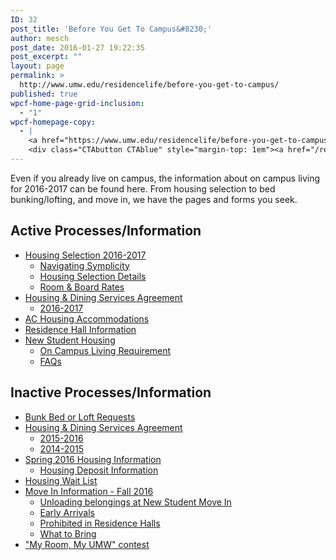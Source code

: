 ```yaml
---
ID: 32
post_title: 'Before You Get To Campus&#8230;'
author: mesch
post_date: 2016-01-27 19:22:35
post_excerpt: ""
layout: page
permalink: >
  http://www.umw.edu/residencelife/before-you-get-to-campus/
published: true
wpcf-home-page-grid-inclusion:
  - "1"
wpcf-homepage-copy:
  - |
    <a href="https://www.umw.edu/residencelife/before-you-get-to-campus/">Forms and information</a> about living on campus next year for all students.
    <div class="CTAbutton CTAblue" style="margin-top: 1em"><a href="/residencelife/before-you-get-to-campus/housing-selection/">Housing Selection</a></div>
---
```

Even if you already live on campus, the information about on campus living for 2016-2017 can be found here. From housing selection to bed bunking/lofting, and move in, we have the pages and forms you seek.
<div class="one-half first">
<h2>Active Processes/Information</h2>
<ul>
	<li><a href="http://www.umw.edu/residencelife/before-you-get-to-campus/housing-selection/">Housing Selection 2016-2017</a>
<ul>
	<li><a href="http://www.umw.edu/residencelife/before-you-get-to-campus/housing-selection/navigating-symplicity/">Navigating Symplicity</a></li>
	<li><a href="http://www.umw.edu/residencelife/before-you-get-to-campus/housing-selection/details/">Housing Selection Details</a></li>
	<li><a href="http://www.umw.edu/residencelife/before-you-get-to-campus/housing-selection/rates/">Room &amp; Board Rates</a></li>
</ul>
</li>
	<li><a href="http://www.umw.edu/residencelife/before-you-get-to-campus/services-agreement/">Housing &amp; Dining Services Agreement</a>
<ul>
	<li><a href="http://www.umw.edu/residencelife/before-you-get-to-campus/services-agreement/2016-2017/">2016-2017</a></li>
</ul>
</li>
	<li><a href="http://www.umw.edu/residencelife/before-you-get-to-campus/air-conditioned/">AC Housing Accommodations</a></li>
	<li><a href="http://www.umw.edu/residencelife/residence-halls/">Residence Hall Information</a></li>
	<li><a href="http://www.umw.edu/residencelife/before-you-get-to-campus/new-student-housing/">New Student Housing</a>
<ul>
	<li><a href="http://www.umw.edu/residencelife/before-you-get-to-campus/new-student-housing/on-campus-living-requirement/">On Campus Living Requirement</a></li>
	<li><a href="http://www.umw.edu/residencelife/before-you-get-to-campus/new-student-housing/faqs/">FAQs</a></li>
</ul>
</li>
</ul>
</div>
<div class="one-half">
<h2>Inactive Processes/Information</h2>
<ul>
	<li><a href="http://www.umw.edu/residencelife/before-you-get-to-campus/bed-bunk-or-loft-requests/">Bunk Bed or Loft Requests</a></li>
	<li><a href="http://www.umw.edu/residencelife/before-you-get-to-campus/services-agreement/">Housing &amp; Dining Services Agreement</a>
<ul>
	<li><a href="http://www.umw.edu/residencelife/before-you-get-to-campus/services-agreement/2015-2016/">2015-2016</a></li>
	<li><a href="http://www.umw.edu/residencelife/before-you-get-to-campus/services-agreement/2014-2015/">2014-2015</a></li>
</ul>
</li>
	<li><a href="http://www.umw.edu/residencelife/before-you-get-to-campus/spring-2016-housing-information/">Spring 2016 Housing Information</a>
<ul>
	<li><a href="http://www.umw.edu/residencelife/before-you-get-to-campus/spring-2016-housing-information/housing-deposit/">Housing Deposit Information</a></li>
</ul>
</li>
	<li><a href="http://www.umw.edu/residencelife/before-you-get-to-campus/housing-wait-list/">Housing Wait List</a></li>
	<li><a href="http://www.umw.edu/residencelife/before-you-get-to-campus/move-in/">Move In Information - Fall 2016</a>
<ul>
	<li><a href="http://www.umw.edu/residencelife/before-you-get-to-campus/move-in/unloading/">Unloading belongings at New Student Move In</a></li>
	<li><a href="http://www.umw.edu/residencelife/before-you-get-to-campus/move-in/early-arrivals/">Early Arrivals</a></li>
	<li><a href="http://www.umw.edu/residencelife/before-you-get-to-campus/move-in/prohibited-in-residence-halls/">Prohibited in Residence Halls</a></li>
	<li><a href="http://www.umw.edu/residencelife/before-you-get-to-campus/move-in/what-to-bring/">What to Bring</a></li>
</ul>
</li>
	<li><a href="http://www.umw.edu/residencelife/before-you-get-to-campus/my-room-my-umw/">"My Room, My UMW" contest</a></li>
</ul>
</div>